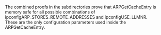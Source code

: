 The combined proofs in the subdirectories prove that ARPGetCacheEntry
is memory safe for all possible combinations of ipconfigARP_STORES_REMOTE_ADDRESSES
and ipconfigUSE_LLMNR. These are the only configuration
parameters used inside the ARPGetCacheEntry.
